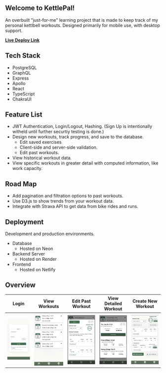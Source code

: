 ## Welcome to KettlePal!

An overbuilt "just-for-me" learning project that is made to keep track of my personal kettlbell workouts. Designed primarily for mobile use, with desktop support.

[**Live Deploy Link**](https://kettlepal.netlify.app/)

## Tech Stack

- PostgreSQL
- GraphQL
- Express
- Apollo
- React
- TypeScript
- ChakraUI

## Feature List

- JWT Authentication, Login/Logout, Hashing. (Sign Up is intentionally witheld until further securtiy testing is done.)
- Design new workouts, track progress, and save to the database.
  - Edit saved exercises
  - Client-side and server-side validation.
  - Edit past workouts.
- View historical workout data.
- View specific workouts in greater detail with computed information, like work capacity.

## Road Map

- Add pagination and filtration options to past workouts.
- Use D3.js to show trends from your workout data.
- Integrate with Strava API to get data from bike rides and runs.

## Deployment

Development and production environments.

- Database
  - Hosted on Neon
- Backend Server
  - Hosted on Render
- Frontend
  - Hosted on Netlify

## Overview

| Login                                             | View Workouts                                       | Edit Past Workout                                   | View Detailed Workout                               | Create New Workout                                  |
| ------------------------------------------------- | --------------------------------------------------- | --------------------------------------------------- | --------------------------------------------------- | --------------------------------------------------- |
| <img src="image.png" alt="alt text" width="200" > | <img src="image-1.png" alt="alt text" width="200" > | <img src="image-2.png" alt="alt text" width="200" > | <img src="image-3.png" alt="alt text" width="200" > | <img src="image-4.png" alt="alt text" width="200" > |
